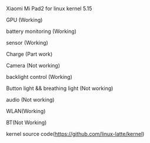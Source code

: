 Xiaomi Mi Pad2 for linux kernel 5.15

GPU (Working)

battery monitoring (Working)

sensor (Working)

Charge (Part work)

Camera (Not working)

backlight control (Working)

Button light && breathing light (Not working)

audio (Not working)

WLAN(Working)

BT(Not Working)

kernel source code(https://github.com/linux-latte/kernel)
